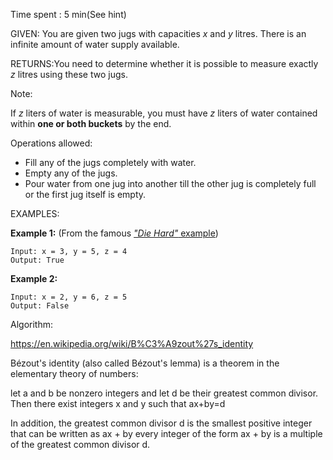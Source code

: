 Time spent :  5 min(See hint)

GIVEN: You are given two jugs with capacities *x* and *y* litres. There is an infinite amount of water supply available. 

RETURNS:You need to determine whether it is possible to measure exactly *z* litres using these two jugs.

Note:

If *z* liters of water is measurable, you must have *z* liters of water contained within **one or both buckets** by the end.

Operations allowed:

- Fill any of the jugs completely with water.
- Empty any of the jugs.
- Pour water from one jug into another till the other jug is completely full or the first jug itself is empty.

EXAMPLES:

**Example 1:** (From the famous [*"Die Hard"* example](https://www.youtube.com/watch?v=BVtQNK_ZUJg))

```
Input: x = 3, y = 5, z = 4
Output: True
```

**Example 2:**

```
Input: x = 2, y = 6, z = 5
Output: False
```

Algorithm:

<https://en.wikipedia.org/wiki/B%C3%A9zout%27s_identity>

Bézout's identity (also called Bézout's lemma) is a theorem in the elementary theory of numbers:

let a and b be nonzero integers and let d be their greatest common divisor. Then there exist integers x and y such that ax+by=d

In addition, the greatest common divisor d is the smallest positive integer that can be written as ax + by every integer of the form ax + by is a multiple of the greatest common divisor d.